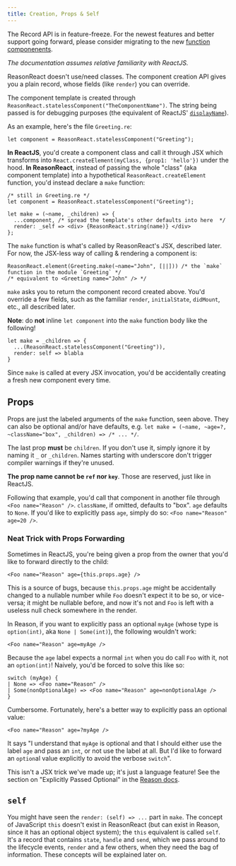 ```yaml
---
title: Creation, Props & Self
---
```


<aside class="warning">
The Record API is in feature-freeze. For the newest features and better support going forward, please consider migrating to the new <a href="https://reasonml.github.io/docs/en/components">function componenents</a>.
</aside>

_The documentation assumes relative familiarity with ReactJS._

ReasonReact doesn't use/need classes. The component creation API gives you a plain record, whose fields (like `render`) you can override.

The component template is created through `ReasonReact.statelessComponent("TheComponentName")`. The string being passed is for debugging purposes (the equivalent of ReactJS' [`displayName`](https://reactjs.org/docs/react-component.html#displayname)).

As an example, here's the file `Greeting.re`:

```reason
let component = ReasonReact.statelessComponent("Greeting");
```

**In ReactJS**, you'd create a component class and call it through JSX which transforms into `React.createElement(myClass, {prop1: 'hello'})` under the hood. **In ReasonReact**, instead of passing the whole "class" (aka component template) into a hypothetical `ReasonReact.createElement` function, you'd instead declare a `make` function:

```reason
/* still in Greeting.re */
let component = ReasonReact.statelessComponent("Greeting");

let make = (~name, _children) => {
  ...component, /* spread the template's other defaults into here  */
  render: _self => <div> {ReasonReact.string(name)} </div>
};
```

The `make` function is what's called by ReasonReact's JSX, described later. For now, the JSX-less way of calling & rendering a component is:

```reason
ReasonReact.element(Greeting.make(~name="John", [||])) /* the `make` function in the module `Greeting` */
/* equivalent to <Greeting name="John" /> */
```

`make` asks you to return the component record created above. You'd override a few fields, such as the familiar `render`, `initialState`, `didMount`, etc., all described later.

**Note**: do **not** inline `let component` into the `make` function body like the following!

```reason
let make = _children => {
  ...(ReasonReact.statelessComponent("Greeting")),
  render: self => blabla
}
```

Since `make` is called at every JSX invocation, you'd be accidentally creating a fresh new component every time.

## Props

Props are just the labeled arguments of the `make` function, seen above. They can also be optional and/or have defaults, e.g. `let make = (~name, ~age=?, ~className="box", _children) => /* ... */`.

The last prop **must** be `children`. If you don't use it, simply ignore it by naming it `_` or `_children`. Names starting with underscore don't trigger compiler warnings if they're unused.

**The prop name cannot be `ref` nor `key`**. Those are reserved, just like in ReactJS.

Following that example, you'd call that component in another file through `<Foo name="Reason" />`. `className`, if omitted, defaults to "box". `age` defaults to `None`. If you'd like to explicitly pass `age`, simply do so: `<Foo name="Reason" age=20 />`.

### Neat Trick with Props Forwarding

Sometimes in ReactJS, you're being given a prop from the owner that you'd like to forward directly to the child:

```
<Foo name="Reason" age={this.props.age} />
```

This is a source of bugs, because `this.props.age` might be accidentally changed to a nullable number while `Foo` doesn't expect it to be so, or vice-versa; it might be nullable before, and now it's not and `Foo` is left with a useless null check somewhere in the render.

In Reason, if you want to explicitly pass an optional `myAge` (whose type is `option(int)`, aka `None | Some(int)`), the following wouldn't work:

```reason
<Foo name="Reason" age=myAge />
```

Because the `age` label expects a normal `int` when you do call `Foo` with it, not an `option(int)`! Naively, you'd be forced to solve this like so:

```reason
switch (myAge) {
| None => <Foo name="Reason" />
| Some(nonOptionalAge) => <Foo name="Reason" age=nonOptionalAge />
}
```

Cumbersome. Fortunately, here's a better way to explicitly pass an optional value:

```reason
<Foo name="Reason" age=?myAge />
```

It says "I understand that `myAge` is optional and that I should either use the label `age` and pass an `int`, or not use the label at all. But I'd like to forward an `option`al value explicitly to avoid the verbose `switch`".

This isn't a JSX trick we've made up; it's just a language feature! See the section on "Explicitly Passed Optional" in the [Reason docs](https://reasonml.github.io/docs/en/function.html#explicitly-passed-optional).

## `self`

You might have seen the `render: (self) => ...` part in `make`. The concept of JavaScript `this` doesn't exist in ReasonReact (but can exist in Reason, since it has an optional object system); the `this` equivalent is called `self`. It's a record that contains `state`, `handle` and `send`, which we pass around to the lifecycle events, `render` and a few others, when they need the bag of information. These concepts will be explained later on.

